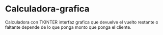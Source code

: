 # Calculadora-grafica
Calculadora con TKINTER interfaz grafica que devuelve el vuelto restante o faltante depende de lo que ponga monto que ponga el cliente.
